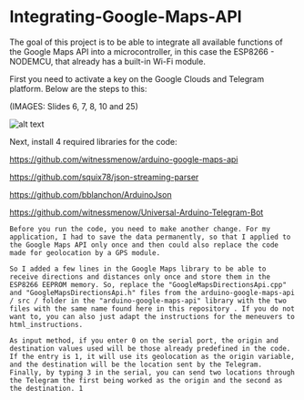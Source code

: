 # Integrating-Google-Maps-API

The goal of this project is to be able to integrate all available functions of the Google Maps API into a microcontroller,
 in this case the ESP8266 - NODEMCU, that already has a built-in Wi-Fi module.

First you need to activate a key on the Google Clouds and Telegram platform. Below are the steps to this:

(IMAGES: Slides 6, 7, 8, 10 and 25)

![alt text](https://help.github.com/assets/images/help/repository/readme-links.png)

Next, install 4 required libraries for the code:

https://github.com/witnessmenow/arduino-google-maps-api

https://github.com/squix78/json-streaming-parser

https://github.com/bblanchon/ArduinoJson

https://github.com/witnessmenow/Universal-Arduino-Telegram-Bot

    Before you run the code, you need to make another change. For my application, I had to save the data permanently, so that I applied to the Google Maps API only once and then could also replace the code made for geolocation by a GPS module.
    
    So I added a few lines in the Google Maps library to be able to receive directions and distances only once and store them in the ESP8266 EEPROM memory. So, replace the "GoogleMapsDirectionsApi.cpp" and "GoogleMapsDirectionsApi.h" files from the arduino-google-maps-api / src / folder in the "arduino-google-maps-api" library with the two files with the same name found here in this repository . If you do not want to, you can also just adapt the instructions for the meneuvers to html_instructions.

    As input method, if you enter 0 on the serial port, the origin and destination values ​​used will be those already predefined in the code. If the entry is 1, it will use its geolocation as the origin variable, and the destination will be the location sent by the Telegram. Finally, by typing 3 in the serial, you can send two locations through the Telegram the first being worked as the origin and the second as the destination. 1